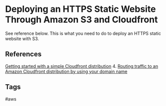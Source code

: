 # Deploying an HTTPS Static Website Through Amazon S3 and Cloudfront

See reference below. This is what you need to do to deploy an HTTPS static website with S3.  

## References
[Getting started with a simple Cloudfront distribution](https://docs.aws.amazon.com/AmazonCloudFront/latest/DeveloperGuide/GettingStarted.SimpleDistribution.html)
4. [Routing traffic to an Amazon Cloudfront distribution by using your domain name](https://docs.aws.amazon.com/Route53/latest/DeveloperGuide/routing-to-cloudfront-distribution.html)

## Tags
#aws
